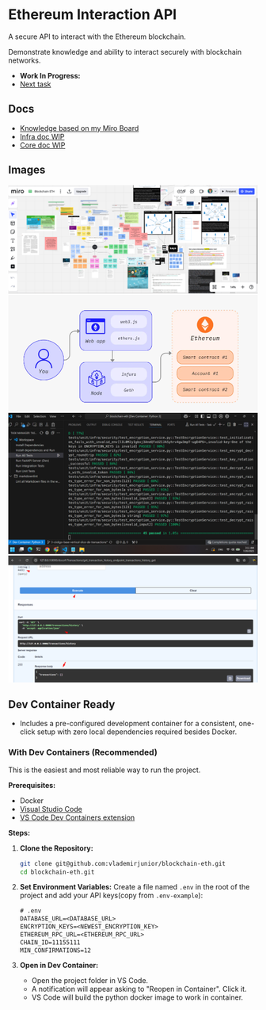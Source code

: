 # Ethereum Interaction API

A secure API to interact with the Ethereum blockchain.

Demonstrate knowledge and ability to interact securely with blockchain networks.

- **Work In Progress:**
- [Next task](https://github.com/users/vlademirjunior/projects/3/views/1)

## Docs

- [Knowledge based on my Miro Board](https://miro.com/app/board/uXjVJdxGUcs=/?share_link_id=124371910100)
- [Infra doc WIP](./src/infra/INFRA_DOC.md)
- [Core doc WIP](./src/core/CORE_DOC.md)

## Images

![My Miro](./miro.png)
![Base Idea](./idea.png)
![Tests Evidences](./tests.png)
![Swagger Evidence](./swagger.png)

## Dev Container Ready

- Includes a pre-configured development container for a consistent, one-click setup with zero local dependencies required besides Docker.

### With Dev Containers (Recommended)

This is the easiest and most reliable way to run the project.

**Prerequisites:**

- Docker
- [Visual Studio Code](https://code.visualstudio.com/)
- [VS Code Dev Containers extension](https://marketplace.visualstudio.com/items?itemName=ms-vscode-remote.remote-containers)

**Steps:**

1. **Clone the Repository:**

    ```bash
    git clone git@github.com:vlademirjunior/blockchain-eth.git
    cd blockchain-eth.git
    ```

2. **Set Environment Variables:** Create a file named `.env` in the root of the project and add your API keys(copy from `.env-example`):

    ```env
    # .env
    DATABASE_URL=<DATABASE_URL>
    ENCRYPTION_KEYS=<NEWEST_ENCRYPTION_KEY>
    ETHEREUM_RPC_URL=<ETHEREUM_RPC_URL>
    CHAIN_ID=11155111
    MIN_CONFIRMATIONS=12
    ```

3. **Open in Dev Container:**
    - Open the project folder in VS Code.
    - A notification will appear asking to "Reopen in Container". Click it.
    - VS Code will build the python docker image to work in container.
